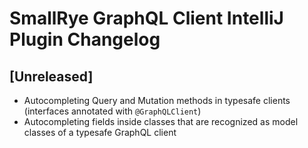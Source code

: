 <!-- Keep a Changelog guide -> https://keepachangelog.com -->

# SmallRye GraphQL Client IntelliJ Plugin Changelog

## [Unreleased]
- Autocompleting Query and Mutation methods in typesafe clients (interfaces annotated with `@GraphQLClient`)
- Autocompleting fields inside classes that are recognized as model classes of a typesafe GraphQL client 